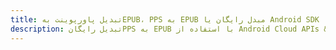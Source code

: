 ---title: تبدیل پاورپوینت بهEPUB، PPS به EPUB مبدل رایگان یا Android SDKdescription: تبدیل رایگانPPS به EPUB با استفاده از Android Cloud APIs & SDK. همچنین اسناد Microsoft PowerPoint را در Cloud ایجاد، ویرایش و رندر کنید.---